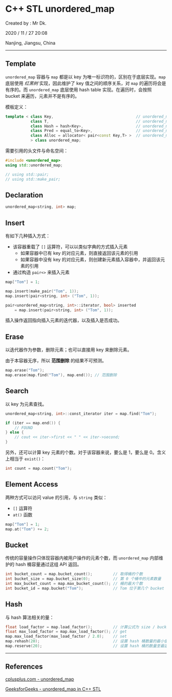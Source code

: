 # C++ STL unordered_map

Created by : Mr Dk.

2020 / 11 / 27 20:08

Nanjing, Jiangsu, China

---

## Template

`unordered_map` 容器与 `map` 都是以 key 为唯一标识符的，区别在于底层实现。`map` 底层使用 *红黑树* 实现，因此维护了 key 值之间的顺序关系，对 `map` 的遍历将会是有序的。而 `unordered_map` 底层使用 hash table 实现。在遍历时，会按照 bucket 来遍历，元素并不是有序的。

模板定义：

```c++
template < class Key,                                    // unordered_map::key_type
           class T,                                      // unordered_map::mapped_type
           class Hash = hash<Key>,                       // unordered_map::hasher
           class Pred = equal_to<Key>,                   // unordered_map::key_equal
           class Alloc = allocator< pair<const Key,T> >  // unordered_map::allocator_type
           > class unordered_map;
```

需要引用的头文件与命名空间：

```c++
#include <unordered_map>
using std::unordered_map;

// using std::pair;
// using std::make_pair;
```

## Declaration

```c++
unordered_map<string, int> map;
```

## Insert

有如下几种插入方式：

- 该容器重载了 `[]` 运算符，可以以类似字典的方式插入元素
    - 如果容器中已有 key 的对应元素，则直接返回该元素的引用
    - 如果容器中没有 key 的对应元素，则创建新元素插入容器中，并返回该元素的引用
- 通过构造 `pair<>` 来插入元素

```c++
map["Tom"] = 1;

map.insert(make_pair("Tom", 1));
map.insert(pair<string, int> ("Tom", 1));

pair<unordered_map<string, int>::iterator, bool> inserted 
	= map.insert(pair<string, int> ("Tom", 1));
```

插入操作返回指向插入元素的迭代器，以及插入是否成功。

## Erase

以迭代器作为参数，删除元素；也可以直接用 key 来删除元素。

由于本容器无序，所以 **范围删除** 的结果不可预测。

```c++
map.erase("Tom");
map.erase(map.find("Tom"), map.end()); // 范围删除
```

## Search

以 key 为元素查找。

```c++
unordered_map<string, int>::const_iterator iter = map.find("Tom");

if (iter == map.end()) {
    // FOUND
} else {
    // cout << iter->first << " " << iter->second;
}
```

另外，还可以计算 key 元素的个数。对于该容器来说，要么是 1，要么是 0。含义上相当于 `exist()`：

```c++
int count = map.count("Tom");
```

## Element Access

两种方式可以访问 value 的引用，与 `string` 类似：

- `[]` 运算符
- `at()` 函数

```c++
map["Tom"] = 1;
map.at("Tom") += 2;
```

## Bucket

传统的容量操作只体现容器内被用户操作的元素个数，而 `unordered_map` 内部维护的 hash 桶容量通过这组 API 返回。

```c++
int bucket_count = map.bucket_count();         // 取得桶的个数
int bucket_size = map.bucket_size(0);          // 第 0 个桶中的元素数量
int max_bucket_count = map.max_bucket_count(); // 桶的最大个数
int bucket_id = map.bucket("Tom");             // Tom 位于第几个 bucket 中，参数为 key_type
```

## Hash

与 hash 算法相关的量：

```c++
float load_factor = map.load_factor();         // 计算公式为 size / bucket_count，衡量容器的填充程度
float max_load_factor = map.max_load_factor(); // get
map.max_load_factor(max_load_factor / 2.0);    // set
map.rehash(20);                                // 设置 hash 桶数量的最小值
map.reserve(20);                               // 设置 hash 桶的数量至最适合存放至少 n 个元素
```

---

## References

[cplusplus.com - unordered_map](http://www.cplusplus.com/reference/unordered_map/unordered_map/)

[GeeksforGeeks - unordered_map in C++ STL](https://www.geeksforgeeks.org/unordered_map-in-cpp-stl/)

